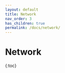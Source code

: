 ```yaml
---
layout: default
title: Network
nav_order: 3
has_children: true
permalink: /docs/network/
---
```


# Network

{:toc}
